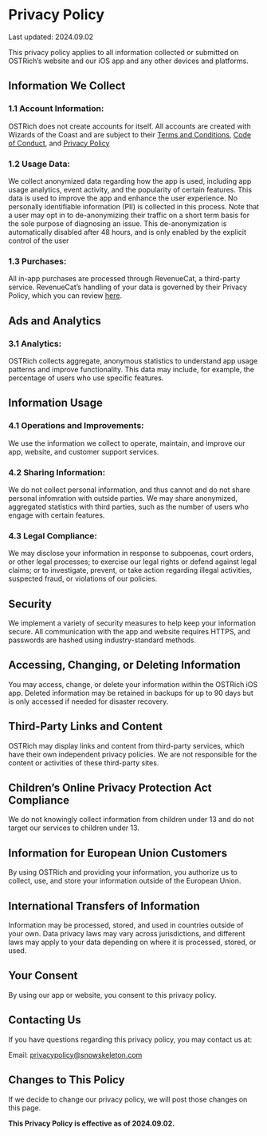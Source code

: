 # Privacy Policy

Last updated: 2024.09.02

This privacy policy applies to all information collected or submitted on OSTRich’s website and our iOS app and any other devices and platforms.

## Information We Collect

### 1.1 Account Information:
OSTRich does not create accounts for itself.
All accounts are created with Wizards of the Coast and are subject to their
[Terms and Conditions](https://company.wizards.com/en/legal/terms),
[Code of Conduct](https://company.wizards.com/en/legal/code-conduct),
and [Privacy Policy](https://company.wizards.com/en/legal/wizards-coasts-privacy-policy)

### 1.2 Usage Data:
We collect anonymized data regarding how the app is used, including app usage analytics, event activity, and the popularity of certain features.
This data is used to improve the app and enhance the user experience.
No personally identifiable information (PII) is collected in this process.
Note that a user may opt in to de-anonymizing their traffic on a short term basis for the sole purpose of diagnosing an issue.
This de-anonymization is automatically disabled after 48 hours,
and is only enabled by the explicit control of the user

### 1.3 Purchases:
All in-app purchases are processed through RevenueCat, a third-party service.
RevenueCat’s handling of your data is governed by their Privacy Policy, which you can review
[here](https://www.revenuecat.com/privacy/).

## Ads and Analytics

### 3.1 Analytics:
OSTRich collects aggregate, anonymous statistics to understand app usage patterns and improve functionality. This data may include, for example, the percentage of users who use specific features.

## Information Usage

### 4.1 Operations and Improvements:
We use the information we collect to operate, maintain, and improve our app, website, and customer support services.

### 4.2 Sharing Information:
We do not collect personal information, and thus cannot and do not share personal infomration with outside parties. We may share anonymized, aggregated statistics with third parties, such as the number of users who engage with certain features.

### 4.3 Legal Compliance:
We may disclose your information in response to subpoenas, court orders, or other legal processes; to exercise our legal rights or defend against legal claims; or to investigate, prevent, or take action regarding illegal activities, suspected fraud, or violations of our policies.

## Security

We implement a variety of security measures to help keep your information secure. All communication with the app and website requires HTTPS, and passwords are hashed using industry-standard methods.

## Accessing, Changing, or Deleting Information

You may access, change, or delete your information within the OSTRich iOS app. Deleted information may be retained in backups for up to 90 days but is only accessed if needed for disaster recovery.

## Third-Party Links and Content

OSTRich may display links and content from third-party services, which have their own independent privacy policies. We are not responsible for the content or activities of these third-party sites.

## Children’s Online Privacy Protection Act Compliance

We do not knowingly collect information from children under 13 and do not target our services to children under 13.

## Information for European Union Customers

By using OSTRich and providing your information, you authorize us to collect, use, and store your information outside of the European Union.

## International Transfers of Information

Information may be processed, stored, and used in countries outside of your own. Data privacy laws may vary across jurisdictions, and different laws may apply to your data depending on where it is processed, stored, or used.

## Your Consent

By using our app or website, you consent to this privacy policy.

## Contacting Us

If you have questions regarding this privacy policy, you may contact us at:

Email: privacypolicy@snowskeleton.com

## Changes to This Policy

If we decide to change our privacy policy, we will post those changes on this page.

**This Privacy Policy is effective as of 2024.09.02.**

